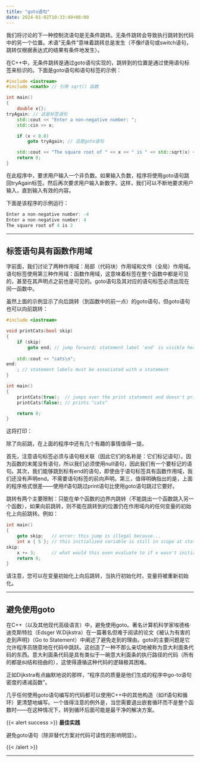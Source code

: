 ```yaml
---
title: "goto语句"
date: 2024-01-02T10:33:49+08:00
---
```


我们将讨论的下一种控制流语句是无条件跳转。无条件跳转会导致执行跳转到代码中的另一个位置。术语“无条件”意味着跳转总是发生（不像if语句或switch语句，跳转仅根据表达式的结果有条件地发生）。

在C++中，无条件跳转是通过goto语句实现的，跳转到的位置是通过使用语句标签来标识的。下面是goto语句和语句标签的示例：

```C++
#include <iostream>
#include <cmath> // 引用 sqrt() 函数

int main()
{
    double x{};
tryAgain: // 这是标签语句
    std::cout << "Enter a non-negative number: "; 
    std::cin >> x;

    if (x < 0.0)
        goto tryAgain; // 这是goto语句

    std::cout << "The square root of " << x << " is " << std::sqrt(x) << '\n';
    return 0;
}
```

在此程序中，要求用户输入一个非负数。如果输入负数，程序将使用goto语句跳回tryAgain标签。然后再次要求用户输入新数字。这样，我们可以不断地要求用户输入，直到输入有效的内容。

下面是该程序的示例运行：

```C++
Enter a non-negative number: -4
Enter a non-negative number: 4
The square root of 4 is 2
```

***
## 标签语句具有函数作用域

字前面，我们讨论了两种作用域：局部（代码块）作用域和文件（全局）作用域。语句标签使用第三种作用域：函数作用域，这意味着标签在整个函数中都是可见的，甚至在其声明点之前也是可见的。goto语句及其对应的语句标签必须出现在同一函数中。

虽然上面的示例显示了向后跳转（到函数中的前一点）的goto语句，但goto语句也可以向前跳转：

```C++
#include <iostream>

void printCats(bool skip)
{
    if (skip)
        goto end; // jump forward; statement label 'end' is visible here due to it having function scope
    
    std::cout << "cats\n";
end:
    ; // statement labels must be associated with a statement
}

int main()
{
    printCats(true);  // jumps over the print statement and doesn't print anything
    printCats(false); // prints "cats"

    return 0;
}
```

这将打印：

除了向前跳，在上面的程序中还有几个有趣的事情值得一提。

首先，注意语句标签必须与语句相关联（因此它们的名称是：它们标记语句）。因为函数的末尾没有语句，所以我们必须使用null语句，因此我们有一个要标记的语句。其次，我们能够跳到标有end的语句，即使由于语句标签具有函数作用域，我们还没有声明end。不需要语句标签的前向声明。第三，值得明确指出的是，上面的程序格式很差——使用if语句跳过print语句比使用goto语句跳过它要好。

跳转有两个主要限制：只能在单个函数的边界内跳转（不能跳出一个函数跳入另一个函数），如果向前跳转，则不能在跳转到的位置仍在作用域内的任何变量的初始化上向前跳转。例如：

```C++
int main()
{
    goto skip;   // error: this jump is illegal because...
    int x { 5 }; // this initialized variable is still in scope at statement label 'skip'
skip:
    x += 3;      // what would this even evaluate to if x wasn't initialized?
    return 0;
}
```

请注意，您可以在变量初始化上向后跳转，当执行初始化时，变量将被重新初始化。

***
## 避免使用goto

在C++（以及其他现代高级语言）中，避免使用goto。著名计算机科学家埃德格·迪克斯特拉（Edsger W.Dijkstra）在一篇著名但难于阅读的论文《被认为有害的走到声明》（Go to Statement）中阐述了避免走到的理由。goto的主要问题是它允许程序员随意地在代码中跳跃。这创造了一种不那么亲切地被称为意大利面条代码的东西。意大利面条代码是具有类似于一碗意大利面条的执行路径的代码（所有的都是纠结和扭曲的），这使得遵循这种代码的逻辑极其困难。

正如Dijkstra有点幽默地说的那样，“程序员的质量是他们生成的程序中go-to语句密度的递减函数”。

几乎任何使用goto语句编写的代码都可以使用C++中的其他构造（如if语句和循环）更清楚地编写。一个值得注意的例外是，当您需要退出嵌套循环而不是整个函数时——在这种情况下，转到循环后面可能是最干净的解决方案。

{{< alert success >}}
**最佳实践**

避免goto语句（除非替代方案对代码可读性的影响明显）。

{{< /alert >}}

***
